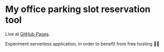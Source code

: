 # My office parking slot reservation tool

Live at [GitHub Pages](https://frodkata.github.io/druid-reserve/).

Experiment serverless application, in order to benefit from free hosting 🏴‍☠️


